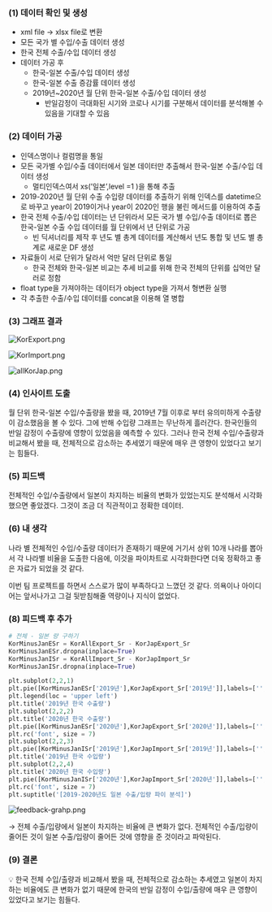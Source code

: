 
### (1) 데이터 확인 및 생성


- xml file → xlsx file로 변환
- 모든 국가 별 수입/수출 데이터 생성
- 한국 전체 수출/수입 데이터 생성
- 데이터 가공 후
    - 한국-일본  수출/수입 데이터 생성
    - 한국-일본 수출 증감률 데이터 생성
    - 2019년~2020년 월 단위 한국-일본 수출/수입 데이터 생성
        - 반일감정이 극대화된 시기와 코로나 시기를 구분해서 데이터를 분석해볼 수 있음을 기대할 수 있음

### (2) 데이터 가공

- 인덱스명이나 컬럼명을 통일
- 모든 국가별  수입/수출 데이터에서 일본 데이터만 추출해서 한국-일본 수출/수입 데이터 생성
    - 멀티인덱스여서 xs(’일본’,level  =1 )을 통해 추출
- 2019-2020년 월 단위 수출 수입량 데이터를 추출하기 위해 인덱스를 datetime으로 바꾸고 year이 2019이거나 year이 2020인 행을 불린 메서드를 이용하여 추출
- 한국 전체 수출/수입 데이터는 년 단위라서 모든 국가 별 수입/수출 데이터로 뽑은 한국-일본 수출 수입 데이터를 월 단위에서 년 단위로 가공
    - 빈 딕셔너리를 제작 후 년도 별 총계 데이터를 계산해서 년도 통합 및 년도 별 총계로 새로운 DF 생성
- 자료들이 서로 단위가 달라서 억만 달러 단위로 통일
    - 한국 전체와 한국-일본 비교는 추세 비교를 위해 한국 전체의 단위를 십억만 달러로 정함
- float type을 가져야하는 데이터가 object type을 가져서 형변환 실행
- 각 추출한 수출/수입 데이터를 concat을 이용해 열 병합

### (3) 그래프 결과

![KorExport.png](https://prod-files-secure.s3.us-west-2.amazonaws.com/c19dc72a-3d43-4061-8eee-c886a3ffbb0f/9def83b5-8a3b-44c7-86fb-273e9bd6f885/KorExport.png)

![KorImport.png](https://prod-files-secure.s3.us-west-2.amazonaws.com/c19dc72a-3d43-4061-8eee-c886a3ffbb0f/316c65b5-fe74-4db5-ae30-07bac96fa416/KorImport.png)

![allKorJap.png](https://prod-files-secure.s3.us-west-2.amazonaws.com/c19dc72a-3d43-4061-8eee-c886a3ffbb0f/216964e6-e339-4bee-9ea9-1410a45990f5/allKorJap.png)

### (4) 인사이트 도출

월 단위 한국-일본 수입/수출량을 봤을 때, 2019년 7월 이후로 부터 유의미하게 수출량이 감소했음을 볼 수 있다. 그에 반해 수입량 그래프는 무난하게 흘러간다. 한국인들의 반일 감정이 수출량에 영향이 있었음을 예측할 수 있다. 그러나 한국 전체 수입/수출량과 비교해서 봤을 때, 전체적으로 감소하는 추세였기 때문에 매우 큰 영향이 있었다고 보기는 힘들다. 

### (5) 피드백

전체적인 수입/수출량에서 일본이 차지하는 비율의 변화가 있었는지도 분석해서 시각화했으면 좋았겠다. 그것이 조금 더 직관적이고 정확한 데이터.

### (6) 내 생각

나라 별 전체적인 수입/수출량 데이터가 존재하기 때문에 거기서 상위 10개 나라를 뽑아서 각 나라별 비율을 도출한 다음에, 이것을 파이차트로 시각화한다면 더욱 정확하고 좋은 자료가 되었을 것 같다. 

이번 팀 프로젝트를 하면서 스스로가 많이 부족하다고 느꼈던 것 같다. 의욕이나 아이디어는 앞서나가고 그걸 뒷받침해줄 역량이나 지식이 없었다. 

### (8) 피드백 후 추가

```python
# 전체 - 일본 량 구하기
KorMinusJanESr = KorAllExport_Sr - KorJapExport_Sr
KorMinusJanESr.dropna(inplace=True)
KorMinusJanISr = KorAllImport_Sr - KorJapImport_Sr
KorMinusJanISr.dropna(inplace=True)

plt.subplot(2,2,1)
plt.pie([KorMinusJanESr['2019년'],KorJapExport_Sr['2019년']],labels=['', '일본 수출량'], autopct="%.2f%%")
plt.legend(loc = 'upper left')
plt.title('2019년 한국 수출량')
plt.subplot(2,2,2)
plt.title('2020년 한국 수출량')
plt.pie([KorMinusJanESr['2020년'],KorJapExport_Sr['2020년']],labels=['', '일본 수출량'], autopct="%.2f%%")
plt.rc('font', size = 7)
plt.subplot(2,2,3)
plt.pie([KorMinusJanISr['2019년'],KorJapImport_Sr['2019년']],labels=['', '일본 수입량'], autopct="%.2f%%")
plt.title('2019년 한국 수입량')
plt.subplot(2,2,4)
plt.title('2020년 한국 수입량')
plt.pie([KorMinusJanISr['2020년'],KorJapImport_Sr['2020년']],labels=['', '일본 수입량'], autopct="%.2f%%")
plt.rc('font', size = 7)
plt.suptitle('[2019-2020년도 일본 수출/입량 파이 분석]')
```

![feedback-grahp.png](https://prod-files-secure.s3.us-west-2.amazonaws.com/c19dc72a-3d43-4061-8eee-c886a3ffbb0f/3ff5f0fb-a71f-45c7-aef1-b658ea569c7f/feedback-grahp.png)

→ 전체 수출/입량에서 일본이 차지하는 비율에 큰 변화가 없다. 전체적인 수출/입량이 줄어든 것이 일본 수출/입량이 줄어든 것에 영향을 준 것이라고 파악된다.

### (9) 결론

<aside>
💡 한국 전체 수입/출량과 비교해서 봤을 때, 전체적으로 감소하는 추세였고 일본이 차지하는 비율에도 큰 변화가 없기 때문에 한국의 반일 감정이 수입/출량에 매우 큰 영향이 있었다고 보기는 힘들다.

</aside>

